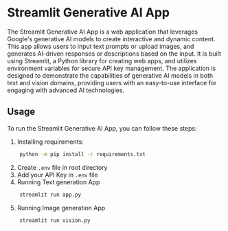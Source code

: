 # Streamlit Generative AI App

The Streamlit Generative AI App is a web application that leverages Google's generative AI models to create interactive and dynamic content. This app allows users to input text prompts or upload images, and generates AI-driven responses or descriptions based on the input. It is built using Streamlit, a Python library for creating web apps, and utilizes environment variables for secure API key management. The application is designed to demonstrate the capabilities of generative AI models in both text and vision domains, providing users with an easy-to-use interface for engaging with advanced AI technologies.

## Usage

To run the Streamlit Generative AI App, you can follow these steps:

1. Installing requirements:
```bash
    python -m pip install -r requirements.txt
```
2. Create `.env` file in root directory
3. Add your API Key in `.env` file
4. Running Text generation App
```bash
    streamlit run app.py
```
5. Running Image generation App
```bash
    streamlit run vision.py
```